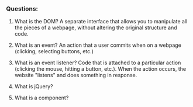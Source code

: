 ### Questions:
1. What is the DOM?
A separate interface that allows you to manipulate all the pieces of a webpage, without 
altering the original structure and code. 
2. What is an event?
An action that a user commits when on a webpage (clicking, selecting buttons, etc.)
3. What is an event listener?
Code that is attached to a particular action (clicking the mouse, hitting a button, etc.).
When the action occurs, the website "listens" and does something in response. 
4. What is jQuery?
 
5. What is a component? 
